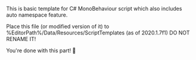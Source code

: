This is basic template for C# MonoBehaviour script which also includes auto namespace feature.

Place this file (or modified version of it) to %EditorPath%/Data/Resources/ScriptTemplates (as of 2020.1.7f1)
DO NOT RENAME IT!

You're done with this part! :clap:
